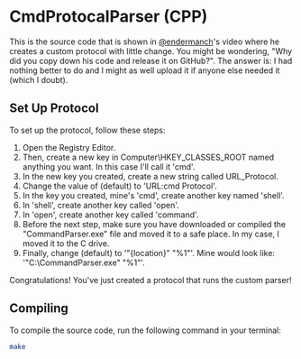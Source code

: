 # CmdProtocalParser (CPP)

This is the source code that is shown in [@endermanch](https://github.com/endermanch)'s video where he creates a custom protocol with little change.
You might be wondering, "Why did you copy down his code and release it on GitHub?". The answer is: I had nothing better to do and I might as well upload it
if anyone else needed it (which I doubt).

## Set Up Protocol

To set up the protocol, follow these steps:

1. Open the Registry Editor.
2. Then, create a new key in Computer\HKEY_CLASSES_ROOT named anything you want. In this case I'll call it 'cmd'.
3. In the new key you created, create a new string called URL_Protocol.
4. Change the value of (default) to 'URL:cmd Protocol'.
5. In the key you created, mine's 'cmd', create another key named 'shell'.
6. In 'shell', create another key called 'open'.
7. In 'open', create another key called 'command'.
8. Before the next step, make sure you have downloaded or compiled the "CommandParser.exe" file and moved it to a safe place. In my case, I moved it to the C drive.
9. Finally, change (default) to '"{location}" "%1"'. Mine would look like: '"C:\CommandParser.exe" "%1"'.

Congratulations! You've just created a protocol that runs the custom parser!

## Compiling

To compile the source code, run the following command in your terminal:

```bash
make